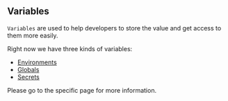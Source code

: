 ## Variables

`Variables` are used to help developers to store the value and get access to them more easily.

Right now we have three kinds of variables:

* [Environments](/#/wiki/variables/envs)
* [Globals](/#/wiki/variables/globals)
* [Secrets](/#/wiki/variables/secrets)

Please go to the specific page for more information.